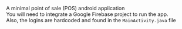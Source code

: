 A minimal point of sale (POS) android application  
You will need to integrate a Google Firebase project to run the app.  
Also, the logins are hardcoded and found in the `MainActivity.java` file
